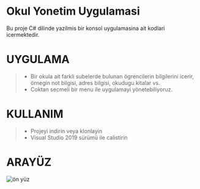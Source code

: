 # Okul Yonetim Uygulamasi

Bu proje C# dilinde yazilmis bir konsol uygulamasina ait kodlari icermektedir.

# UYGULAMA

> - Bir okula ait farkli subelerde bulunan ögrencilerin bilgilerini icerir, örnegin not bilgisi, adres bilgisi, okudugu kitalar vs.
> - Coktan secmeli bir menu ile uygulamayi yönetebiliyoruz.

# KULLANIM

> - Projeyi indirin veya klonlayin
> - Visual Studio 2019 sürümü ile calistirin

# ARAYÜZ

![ön yüz](https://user-images.githubusercontent.com/78492719/168492052-1540cf21-90f5-4f05-88e4-4a5c0d79e097.PNG)
